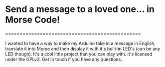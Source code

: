 # Send a message to a loved one... in Morse Code!
===============================================

I wanted to have a way to make my Arduino take in a message in English, translate it into Morse and then display it with it's built-in LED's (can be any LED though).
It's a cool little project that you can play with. It's licensed under the GPLv3. Get in touch if you have any questions.

